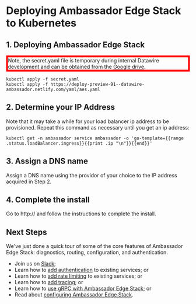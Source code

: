 # Deploying Ambassador Edge Stack to Kubernetes

## 1. Deploying Ambassador Edge Stack

<div style="border: thick solid red">
Note, the secret.yaml file is temporary during internal Datawire development and can be obtained from the 
<a href="https://drive.google.com/file/d/1q-fmSXU966UtAARrzyCnaKTVbcpkg2n-/view?usp=sharing">Google drive</a>.
</div>

```shell
kubectl apply -f secret.yaml
kubectl apply -f https://deploy-preview-91--datawire-ambassador.netlify.com/yaml/aes.yaml
```

## 2. Determine your IP Address

Note that it may take a while for your load balancer ip address to be
provisioned. Repeat this command as necessary until you get an ip
address:

```shell
kubectl get -n ambassador service ambassador -o 'go-template={{range .status.loadBalancer.ingress}}{{print .ip "\n"}}{{end}}'
```

## 3. Assign a DNS name

Assign a DNS name using the providor of your choice to the IP address acquired in Step 2.

## 4. Complete the install

Go to http://<your-host-name> and follow the instructions to complete the install.


## Next Steps

We've just done a quick tour of some of the core features of Ambassador Edge Stack: diagnostics, routing, configuration, and authentication.

- Join us on [Slack](https://d6e.co/slack);
- Learn how to [add authentication](/user-guide/auth-tutorial) to existing services; or
- Learn how to [add rate limiting](/user-guide/rate-limiting-tutorial) to existing services; or
- Learn how to [add tracing](/user-guide/tracing-tutorial); or
- Learn how to [use gRPC with Ambassador Edge Stack](/user-guide/grpc); or
- Read about [configuring Ambassador Edge Stack](/reference/configuration).
